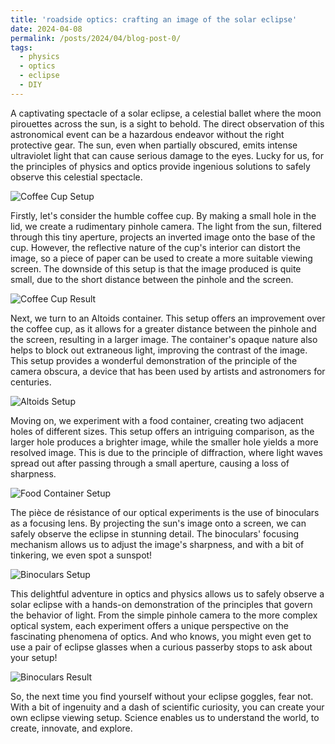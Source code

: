 ```yaml
---
title: 'roadside optics: crafting an image of the solar eclipse'
date: 2024-04-08
permalink: /posts/2024/04/blog-post-0/
tags:
  - physics
  - optics
  - eclipse
  - DIY
---
```


A captivating spectacle of a solar eclipse, a celestial ballet where the moon pirouettes across the sun, is a sight to behold. The direct observation of this astronomical event can be a hazardous endeavor without the right protective gear. The sun, even when partially obscured, emits intense ultraviolet light that can cause serious damage to the eyes. Lucky for us, for the principles of physics and optics provide ingenious solutions to safely observe this celestial spectacle. 

![Coffee Cup Setup](https://joseph-crowley.github.io/images/eclipse/cup.png)

Firstly, let's consider the humble coffee cup. By making a small hole in the lid, we create a rudimentary pinhole camera. The light from the sun, filtered through this tiny aperture, projects an inverted image onto the base of the cup. However, the reflective nature of the cup's interior can distort the image, so a piece of paper can be used to create a more suitable viewing screen. The downside of this setup is that the image produced is quite small, due to the short distance between the pinhole and the screen.

![Coffee Cup Result](https://joseph-crowley.github.io/images/eclipse/cup_result.png)

Next, we turn to an Altoids container. This setup offers an improvement over the coffee cup, as it allows for a greater distance between the pinhole and the screen, resulting in a larger image. The container's opaque nature also helps to block out extraneous light, improving the contrast of the image. This setup provides a wonderful demonstration of the principle of the camera obscura, a device that has been used by artists and astronomers for centuries.

![Altoids Setup](https://joseph-crowley.github.io/images/eclipse/altoids.png)

Moving on, we experiment with a food container, creating two adjacent holes of different sizes. This setup offers an intriguing comparison, as the larger hole produces a brighter image, while the smaller hole yields a more resolved image. This is due to the principle of diffraction, where light waves spread out after passing through a small aperture, causing a loss of sharpness.

![Food Container Setup](https://joseph-crowley.github.io/images/eclipse/cardboard.png)

The pièce de résistance of our optical experiments is the use of binoculars as a focusing lens. By projecting the sun's image onto a screen, we can safely observe the eclipse in stunning detail. The binoculars' focusing mechanism allows us to adjust the image's sharpness, and with a bit of tinkering, we even spot a sunspot!

![Binoculars Setup](https://joseph-crowley.github.io/images/eclipse/binoculars.png)

This delightful adventure in optics and physics allows us to safely observe a solar eclipse with a hands-on demonstration of the principles that govern the behavior of light. From the simple pinhole camera to the more complex optical system, each experiment offers a unique perspective on the fascinating phenomena of optics. And who knows, you might even get to use a pair of eclipse glasses when a curious passerby stops to ask about your setup! 

![Binoculars Result](https://joseph-crowley.github.io/images/eclipse/binoculars_result.png)

So, the next time you find yourself without your eclipse goggles, fear not. With a bit of ingenuity and a dash of scientific curiosity, you can create your own eclipse viewing setup. Science enables us to understand the world, to create, innovate, and explore.
